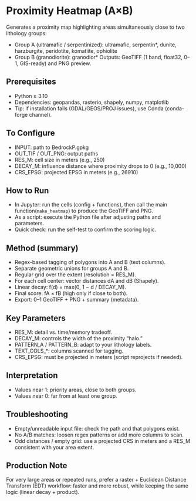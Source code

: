 # Proximity Heatmap (A×B)

Generates a proximity map highlighting areas simultaneously close to two lithology groups:

* Group A (ultramafic / serpentinized): ultramafic, serpentin\*, dunite, harzburgite, peridotite, komatiite, ophiolite
* Group B (granodiorite): granodior\*
  Outputs: GeoTIFF (1 band, float32, 0–1, GIS-ready) and PNG preview.

## Prerequisites

* Python ≥ 3.10
* Dependencies: geopandas, rasterio, shapely, numpy, matplotlib
* Tip: if installation fails (GDAL/GEOS/PROJ issues), use Conda (conda-forge channel).

## To Configure 
* INPUT: path to BedrockP.gpkg
* OUT_TIF / OUT_PNG: output paths
* RES_M: cell size in meters (e.g., 250)
* DECAY_M: influence distance where proximity drops to 0 (e.g., 10,000)
* CRS_EPSG: projected EPSG in meters (e.g., 26910)

## How to Run

* In Jupyter: run the cells (config + functions), then call the main function(`make_heatmap`) to produce the GeoTIFF and PNG.
* As a script: execute the Python file after adjusting paths and parameters.
* Quick check: run the self-test to confirm the scoring logic.

## Method (summary)

* Regex-based tagging of polygons into A and B (text columns).
* Separate geometric unions for groups A and B.
* Regular grid over the extent (resolution = RES_M).
* For each cell center: vector distances dA and dB (Shapely).
* Linear decay: f(d) = max(0, 1 − d / DECAY_M).
* Final score: fA × fB (high only if close to both).
* Export: 0–1 GeoTIFF + PNG + summary (metadata).

## Key Parameters

* RES_M: detail vs. time/memory tradeoff.
* DECAY_M: controls the width of the proximity “halo.”
* PATTERN_A / PATTERN_B: adapt to your lithology labels.
* TEXT_COLS_\*: columns scanned for tagging.
* CRS_EPSG: must be projected in meters (script reprojects if needed).

## Interpretation

* Values near 1: priority areas, close to both groups.
* Values near 0: far from at least one group.

## Troubleshooting

* Empty/unreadable input file: check the path and that polygons exist.
* No A/B matches: loosen regex patterns or add more columns to scan.
* Odd distances / empty grid: use a projected CRS in meters and a RES_M consistent with your area extent.

## Production Note

For very large areas or repeated runs, prefer a raster + Euclidean Distance Transform (EDT) workflow: faster and more robust, while keeping the same logic (linear decay + product).

